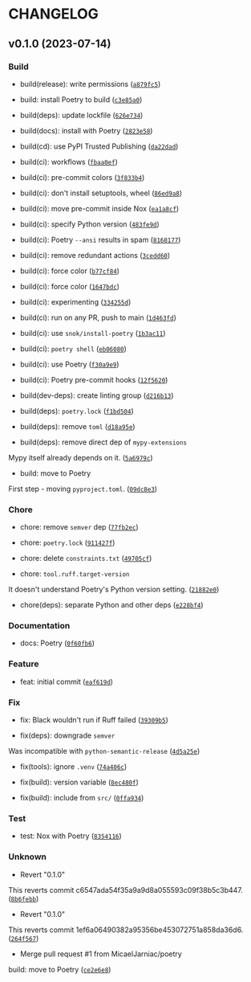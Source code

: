 # CHANGELOG



## v0.1.0 (2023-07-14)

### Build

* build(release): write permissions ([`a879fc5`](https://github.com/MicaelJarniac/crustypy-instance/commit/a879fc59170f33ad1754d2bda5fc01ddac33b0b6))

* build: install Poetry to build ([`c3e85a0`](https://github.com/MicaelJarniac/crustypy-instance/commit/c3e85a02327da48083ee686c67653c04d67735b3))

* build(deps): update lockfile ([`626e734`](https://github.com/MicaelJarniac/crustypy-instance/commit/626e7348a77bfe64105edb0be5bbfe6686f9eada))

* build(docs): install with Poetry ([`2823e58`](https://github.com/MicaelJarniac/crustypy-instance/commit/2823e58ce42b5f033d58c8f6e8ea310100bbd9d7))

* build(cd): use PyPI Trusted Publishing ([`da22dad`](https://github.com/MicaelJarniac/crustypy-instance/commit/da22dadcd756cbc3eeae1a521649028bb8ef75bb))

* build(ci): workflows ([`fbaa0ef`](https://github.com/MicaelJarniac/crustypy-instance/commit/fbaa0ef11a9ed81c15501e84ab460e3d743ffe0c))

* build(ci): pre-commit colors ([`3f833b4`](https://github.com/MicaelJarniac/crustypy-instance/commit/3f833b49b565e2770fb57b7fdabed2e68f52985e))

* build(ci): don&#39;t install setuptools, wheel ([`86ed9a8`](https://github.com/MicaelJarniac/crustypy-instance/commit/86ed9a82ccc8de25c39f81312eb26cb0cfcf128f))

* build(ci): move pre-commit inside Nox ([`ea1a8cf`](https://github.com/MicaelJarniac/crustypy-instance/commit/ea1a8cf918aa4852a220ef7e9ad5265383b57458))

* build(ci): specify Python version ([`483fe9d`](https://github.com/MicaelJarniac/crustypy-instance/commit/483fe9da8b1f4524aac3c6c621fa7418d27ad39c))

* build(ci): Poetry `--ansi` results in spam ([`8168177`](https://github.com/MicaelJarniac/crustypy-instance/commit/81681770e5bedb5dd8df50cfd72b14f726b9b46a))

* build(ci): remove redundant actions ([`3cedd60`](https://github.com/MicaelJarniac/crustypy-instance/commit/3cedd60b6741204a0fdc6677a22bd6f85566c2f0))

* build(ci): force color ([`b77cf84`](https://github.com/MicaelJarniac/crustypy-instance/commit/b77cf8455e964444876501c2d110d840b0dddd3f))

* build(ci): force color ([`1647bdc`](https://github.com/MicaelJarniac/crustypy-instance/commit/1647bdc72e1c650692b4aa5d342f7dabcfdd05cc))

* build(ci): experimenting ([`334255d`](https://github.com/MicaelJarniac/crustypy-instance/commit/334255d925d48e0b22900cd61f507dfc7a5c6e14))

* build(ci): run on any PR, push to main ([`1d463fd`](https://github.com/MicaelJarniac/crustypy-instance/commit/1d463fd9dd02708cb935c15430e3296354034498))

* build(ci): use `snok/install-poetry` ([`1b3ac11`](https://github.com/MicaelJarniac/crustypy-instance/commit/1b3ac11d1d59ceee1a0071dcf0ea8917903b6e5a))

* build(ci): `poetry shell` ([`eb06080`](https://github.com/MicaelJarniac/crustypy-instance/commit/eb06080e8e1c86ec7afd673a236bccf86cb95d47))

* build(ci): use Poetry ([`f30a9e9`](https://github.com/MicaelJarniac/crustypy-instance/commit/f30a9e94a25f06389952a4cf6c6aa757046d9ee8))

* build(ci): Poetry pre-commit hooks ([`12f5620`](https://github.com/MicaelJarniac/crustypy-instance/commit/12f5620c61d4a5de41da97f9e4d38e5b724029bd))

* build(dev-deps): create linting group ([`d216b13`](https://github.com/MicaelJarniac/crustypy-instance/commit/d216b136449b2d2aa9dc69876f1fc06bb5c32724))

* build(deps): `poetry.lock` ([`f1bd504`](https://github.com/MicaelJarniac/crustypy-instance/commit/f1bd504a701efff52c559607ab06c48e19aa6e02))

* build(deps): remove `toml` ([`d18a95e`](https://github.com/MicaelJarniac/crustypy-instance/commit/d18a95e5ca7f64b113ee61845077656df9d60320))

* build(deps): remove direct dep of `mypy-extensions`

Mypy itself already depends on it. ([`5a6979c`](https://github.com/MicaelJarniac/crustypy-instance/commit/5a6979c2fd846d3cbce420644e2883feda0ed670))

* build: move to Poetry

First step - moving `pyproject.toml`. ([`09dc8e3`](https://github.com/MicaelJarniac/crustypy-instance/commit/09dc8e3b50e12ffbbbb6df1fb1d18527e20ffad1))

### Chore

* chore: remove `semver` dep ([`77fb2ec`](https://github.com/MicaelJarniac/crustypy-instance/commit/77fb2ec25570b6dd95fcc6c8e21ea2dbde1e2405))

* chore: `poetry.lock` ([`911427f`](https://github.com/MicaelJarniac/crustypy-instance/commit/911427ffc1641e305419d53ee0934adc17e4658b))

* chore: delete `constraints.txt` ([`49705cf`](https://github.com/MicaelJarniac/crustypy-instance/commit/49705cfb5da97341a57efe9a2282869457ff1c9a))

* chore: `tool.ruff.target-version`

It doesn&#39;t understand Poetry&#39;s Python version setting. ([`21882e0`](https://github.com/MicaelJarniac/crustypy-instance/commit/21882e08d44e5a1a416e5386ded9ecc9744c8b09))

* chore(deps): separate Python and other deps ([`e228bf4`](https://github.com/MicaelJarniac/crustypy-instance/commit/e228bf47b2e7f90bee0d9acee8d6645029fe1e4b))

### Documentation

* docs: Poetry ([`0f60fb6`](https://github.com/MicaelJarniac/crustypy-instance/commit/0f60fb6d3d08a7118ec94874b6c3485deb68e5c8))

### Feature

* feat: initial commit ([`eaf619d`](https://github.com/MicaelJarniac/crustypy-instance/commit/eaf619d04a71d87135f8371c6c91d1badeaa4323))

### Fix

* fix: Black wouldn&#39;t run if Ruff failed ([`39309b5`](https://github.com/MicaelJarniac/crustypy-instance/commit/39309b58488328834554daf41024d6b59daca3f9))

* fix(deps): downgrade `semver`

Was incompatible with `python-semantic-release` ([`4d5a25e`](https://github.com/MicaelJarniac/crustypy-instance/commit/4d5a25e4964352b32e8d0403a07b528bf9a730c9))

* fix(tools): ignore `.venv` ([`74a406c`](https://github.com/MicaelJarniac/crustypy-instance/commit/74a406cdb7ece3539d0007eb4c127759e0bea1d9))

* fix(build): version variable ([`8ec480f`](https://github.com/MicaelJarniac/crustypy-instance/commit/8ec480fb2dd6b7df3837613c7cf22b608f6e56e2))

* fix(build): include from `src/` ([`0ffa934`](https://github.com/MicaelJarniac/crustypy-instance/commit/0ffa934ce7529148a3aabd33814bb108d6b580e0))

### Test

* test: Nox with Poetry ([`8354116`](https://github.com/MicaelJarniac/crustypy-instance/commit/835411662613543cb7551d945d4e2bd3dbb0798e))

### Unknown

* Revert &#34;0.1.0&#34;

This reverts commit c6547ada54f35a9a9d8a055593c09f38b5c3b447. ([`8b6febb`](https://github.com/MicaelJarniac/crustypy-instance/commit/8b6febbf2cbf55b89d8b93a5af516ed43b076c16))

* Revert &#34;0.1.0&#34;

This reverts commit 1ef6a06490382a95356be453072751a858da36d6. ([`264f567`](https://github.com/MicaelJarniac/crustypy-instance/commit/264f56785593b6ca3b38e9b02c43588b81da4baa))

* Merge pull request #1 from MicaelJarniac/poetry

build: move to Poetry ([`ce2e6e8`](https://github.com/MicaelJarniac/crustypy-instance/commit/ce2e6e8548b7c80a38087c1481c637a73b66d2fa))
